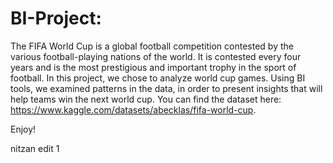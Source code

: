 # BI-Project:

The FIFA World Cup is a global football competition contested by the various football-playing nations of the world. It is contested every four years and is the most prestigious and important trophy in the sport of football.
In this project, we chose to analyze world cup games. Using BI tools, we examined patterns in the data, in order to present insights that will help teams win the next world cup. 
You can find the dataset here: https://www.kaggle.com/datasets/abecklas/fifa-world-cup.

Enjoy! 

nitzan edit 1
